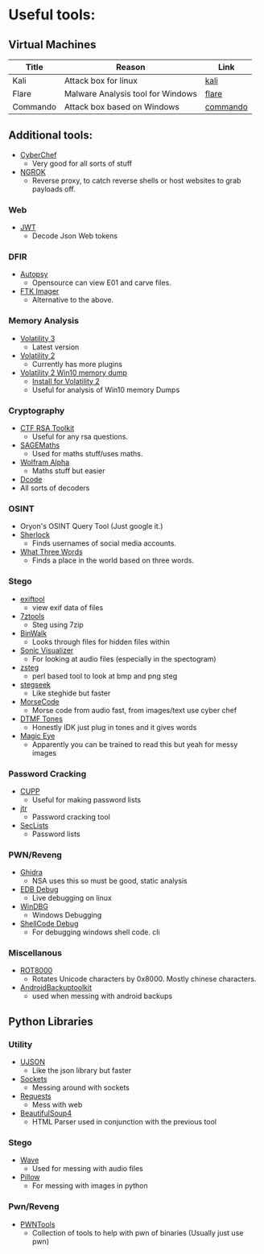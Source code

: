 # Useful tools:

## Virtual Machines

| Title | Reason | Link |
|-|-|-|
| Kali | Attack box for linux | [kali](https://kali.org)
| Flare | Malware Analysis tool for Windows | [flare](https://www.mandiant.com/resources/blog/flare-vm-the-windows-malware)
| Commando | Attack box based on Windows | [commando](https://www.mandiant.com/resources/blog/commando-vm-windows-offensive-distribution)

## Additional tools:
- [CyberChef](https://gchq.github.io/CyberChef/)
  - Very good for all sorts of stuff
- [NGROK](https://ngrok.com/)
  - Reverse proxy, to catch reverse shells or host websites to grab payloads off.

### Web
- [JWT](https://jwt.io/)
  - Decode Json Web tokens 

### DFIR
- [Autopsy](https://www.autopsy.com/download/)
  - Opensource can view E01 and carve files.
- [FTK Imager](https://accessdata.com/product-download/ftk-imager-version-4-5)
  - Alternative to the above.

### Memory Analysis
- [Volatility 3](https://github.com/volatilityfoundation/volatility3)
  - Latest version
- [Volatility 2](https://www.volatilityfoundation.org/releases)
  - Currently has more plugins
- [Volatility 2 Win10 memory dump](https://github.com/mandiant/win10_volatility)
  - [Install for Volatility 2](./VOLATILITY.md#install-for-volatility-2)
  - Useful for analysis of Win10 memory Dumps

### Cryptography
- [CTF RSA Toolkit](https://github.com/RsaCtfTool/RsaCtfTool)
  - Useful for any rsa questions.
- [SAGEMaths](https://www.sagemath.org/)
  - Used for maths stuff/uses maths.
- [Wolfram Alpha](https://www.wolframalpha.com/)
  - Maths stuff but easier
-  [Dcode](https://www.dcode.fr/en)
  - All sorts of decoders 

### OSINT
- Oryon's OSINT Query Tool (Just google it.)
- [Sherlock](https://sherlock-project.github.io/)
  - Finds usernames of social media accounts.
- [What Three Words](https://what3words.com/)
  - Finds a place in the world based on three words.
 
### Stego
- [exiftool]()
  - view exif data of files
- [7ztools](https://github.com/yo-wotop/7z-tools)
  - Steg using 7zip
- [BinWalk]()
  - Looks through files for hidden files within
- [Sonic Visualizer](https://www.sonicvisualiser.org/)
  - For looking at audio files (especially in the spectogram)
- [zsteg]()
  - perl based tool to look at bmp and png steg
- [stegseek](https://github.com/RickdeJager/stegseek)
  - Like steghide but faster
- [MorseCode](https://morsecode.world/international/decoder/audio-decoder-adaptive.html)
  - Morse code from audio fast, from images/text use cyber chef  
- [DTMF Tones](http://dialabc.com/sound/detect/index.html)
  - Honestly IDK just plug in tones and it gives words 
- [Magic Eye](https://piellardj.github.io/stereogram-solver/)
  - Apparently you can be trained to read this but yeah for messy images
 
### Password Cracking
- [CUPP](https://github.com/Mebus/cupp)
  - Useful for making password lists
- [jtr](https://github.com/openwall/john)
  - Password cracking tool
- [SecLists](https://github.com/danielmiessler/SecLists)
  - Password lists

### PWN/Reveng
- [Ghidra](https://github.com/NationalSecurityAgency/ghidra/releases)
  - NSA uses this so must be good, static analysis
- [EDB Debug](https://github.com/eteran/edb-debugger)
  - Live debugging on linux
- [WinDBG](https://learn.microsoft.com/en-us/windows-hardware/drivers/debugger/debugger-download-tools)
  - Windows Debugging
- [ShellCode Debug](http://sandsprite.com/blogs/index.php?uid=7&pid=152)
  - For debugging windows shell code. cli

### Miscellanous
- [ROT8000](https://rot8000.com/Index)
  - Rotates Unicode characters by 0x8000. Mostly chinese characters.
- [AndroidBackuptoolkit](https://sourceforge.net/projects/android-backup-toolkit/)
  - used when messing with android backups

## Python Libraries

### Utility
- [UJSON](https://pypi.org/project/ujson/)
  - Like the json library but faster   
- [Sockets](https://docs.python.org/3/library/socket.html)
  - Messing around with sockets
- [Requests](https://requests.readthedocs.io/en/latest/)
  - Mess with web
- [BeautifulSoup4](https://www.crummy.com/software/BeautifulSoup/bs4/doc/)
  - HTML Parser used in conjunction with the previous tool    

### Stego 
- [Wave](https://docs.python.org/3/library/wave.html)
  - Used for messing with audio files
- [Pillow](https://pillow.readthedocs.io/en/stable/)
  - For messing with images in python

### Pwn/Reveng
- [PWNTools](https://docs.pwntools.com/en/stable/)
  - Collection of tools to help with pwn of binaries (Usually just use pwn)
